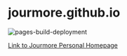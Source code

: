 # jourmore.github.io

![pages-build-deployment](https://github.com/academicpages/academicpages.github.io/actions/workflows/pages/pages-build-deployment/badge.svg)

[Link to Jourmore Personal Homepage](https://jourmore.github.io/)
